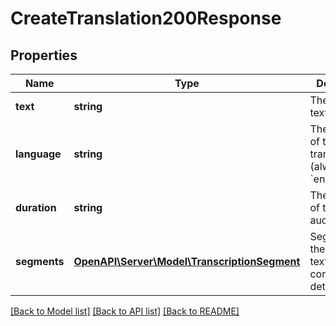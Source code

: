 # CreateTranslation200Response

## Properties
Name | Type | Description | Notes
------------ | ------------- | ------------- | -------------
**text** | **string** | The translated text. | 
**language** | **string** | The language of the output translation (always &#x60;english&#x60;). | 
**duration** | **string** | The duration of the input audio. | 
**segments** | [**OpenAPI\Server\Model\TranscriptionSegment**](TranscriptionSegment.md) | Segments of the translated text and their corresponding details. | [optional] 

[[Back to Model list]](../README.md#documentation-for-models) [[Back to API list]](../README.md#documentation-for-api-endpoints) [[Back to README]](../README.md)


